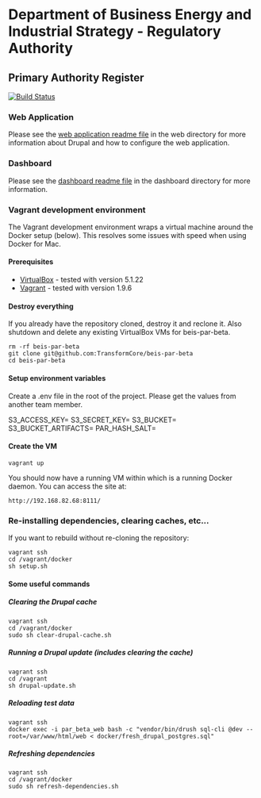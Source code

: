 # Department of Business Energy and Industrial Strategy - Regulatory Authority

## Primary Authority Register

[![Build Status](https://travis-ci.org/TransformCore/beis-par-beta.svg?branch=master)](https://travis-ci.org/TransformCore/beis-par-beta)

### Web Application

Please see the [web application readme file](https://github.com/TransformCore/beis-par-beta/blob/master/web/README.md) in the web directory for more information about Drupal and how to configure the web application.

### Dashboard

Please see the [dashboard readme file](https://github.com/TransformCore/beis-par-beta/blob/master/dashboard/README.md) in the dashboard directory for more information.

### Vagrant development environment

The Vagrant development environment wraps a virtual machine around the Docker setup (below). This resolves some issues with speed when using Docker for Mac.

#### Prerequisites

* [VirtualBox](https://www.virtualbox.org/wiki/Downloads) - tested with version 5.1.22
* [Vagrant](https://www.vagrantup.com/downloads.html) - tested with version 1.9.6

#### Destroy everything

If you already have the repository cloned, destroy it and reclone it. Also shutdown and delete any existing VirtualBox VMs for beis-par-beta.

    rm -rf beis-par-beta
    git clone git@github.com:TransformCore/beis-par-beta
    cd beis-par-beta
    
#### Setup environment variables

Create a .env file in the root of the project. Please get the values from another team member.

S3_ACCESS_KEY=
S3_SECRET_KEY=
S3_BUCKET=
S3_BUCKET_ARTIFACTS=
PAR_HASH_SALT=
    
#### Create the VM

    vagrant up
    
You should now have a running VM within which is a running Docker daemon. You can access the site at:

    http://192.168.82.68:8111/
    
### Re-installing dependencies, clearing caches, etc...

If you want to rebuild without re-cloning the repository:

    vagrant ssh
    cd /vagrant/docker
    sh setup.sh
    
#### Some useful commands
    
##### Clearing the Drupal cache

    vagrant ssh
    cd /vagrant/docker
    sudo sh clear-drupal-cache.sh
    
##### Running a Drupal update (includes clearing the cache)

    vagrant ssh
    cd /vagrant
    sh drupal-update.sh
    
##### Reloading test data

    vagrant ssh
    docker exec -i par_beta_web bash -c "vendor/bin/drush sql-cli @dev --root=/var/www/html/web < docker/fresh_drupal_postgres.sql"
    
##### Refreshing dependencies

    vagrant ssh
    cd /vagrant/docker
    sudo sh refresh-dependencies.sh
